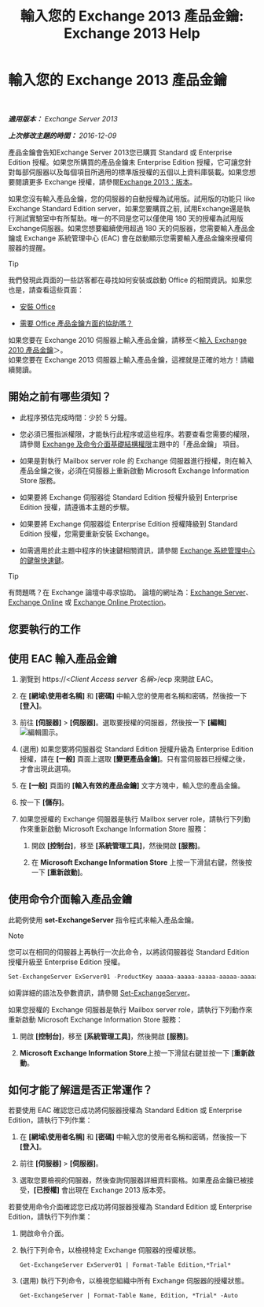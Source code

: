 ﻿---
title: '輸入您的 Exchange 2013 產品金鑰: Exchange 2013 Help'
TOCTitle: 輸入您的 Exchange 2013 產品金鑰
ms:assetid: ccb14685-4bdc-42a4-a985-35cd2a1a415c
ms:mtpsurl: https://technet.microsoft.com/zh-tw/library/Bb124582(v=EXCHG.150)
ms:contentKeyID: 51409244
ms.date: 05/21/2018
mtps_version: v=EXCHG.150
f1_keywords:
- Microsoft.Exchange.Management.SnapIn.Esm.Servers.EnterProductKeyWizardForm.EnterProductKeyWizardPage
ms.translationtype: MT
---

# 輸入您的 Exchange 2013 產品金鑰

 

_**適用版本：** Exchange Server 2013_

_**上次修改主題的時間：** 2016-12-09_

產品金鑰會告知Exchange Server 2013您已購買 Standard 或 Enterprise Edition 授權。如果您所購買的產品金鑰未 Enterprise Edition 授權，它可讓您針對每部伺服器以及每個項目所適用的標準版授權的五個以上資料庫裝載。如果您想要閱讀更多 Exchange 授權，請參閱[Exchange 2013：版本](exchange-2013-editions-and-versions-exchange-2013-help.md)。

如果您沒有輸入產品金鑰，您的伺服器的自動授權為試用版。試用版的功能只 like Exchange Standard Edition server，如果您要購買之前, 試用Exchange還是執行測試實驗室中有所幫助。唯一的不同是您可以僅使用 180 天的授權為試用版Exchange伺服器。如果您想要繼續使用超過 180 天的伺服器，您需要輸入產品金鑰或 Exchange 系統管理中心 (EAC) 會在啟動顯示您需要輸入產品金鑰來授權伺服器的提醒。

> [!TIP]  
> 我們發現此頁面的一些訪客都在尋找如何安裝或啟動 Office 的相關資訊。如果您也是，請查看這些頁面：
> <ul>
> <li><p><a href="http://go.microsoft.com/fwlink/p/?linkid=403360">安裝 Office</a></p></li>
> <li><p><a href="http://go.microsoft.com/fwlink/p/?linkid=403361">需要 Office 產品金鑰方面的協助嗎？</a></p></li>
> </ul>
> 如果您要在 Exchange 2010 伺服器上輸入產品金鑰，請移至＜<a href="http://go.microsoft.com/fwlink/p/?linkid=403370">輸入 Exchange 2010 產品金鑰</a>＞。<br />
> 如果您要在 Exchange 2013 伺服器上輸入產品金鑰，這裡就是正確的地方！請繼續閱讀。


## 開始之前有哪些須知？

  - 此程序預估完成時間：少於 5 分鐘。

  - 您必須已獲指派權限，才能執行此程序或這些程序。若要查看您需要的權限，請參閱 [Exchange 及命令介面基礎結構權限](exchange-and-shell-infrastructure-permissions-exchange-2013-help.md)主題中的「產品金鑰」 項目。

  - 如果是對執行 Mailbox server role 的 Exchange 伺服器進行授權，則在輸入產品金鑰之後，必須在伺服器上重新啟動 Microsoft Exchange Information Store 服務。

  - 如果要將 Exchange 伺服器從 Standard Edition 授權升級到 Enterprise Edition 授權，請遵循本主題的步驟。

  - 如果要將 Exchange 伺服器從 Enterprise Edition 授權降級到 Standard Edition 授權，您需要重新安裝 Exchange。

  - 如需適用於此主題中程序的快速鍵相關資訊，請參閱 [Exchange 系統管理中心的鍵盤快速鍵](keyboard-shortcuts-in-the-exchange-admin-center-exchange-online-protection-help.md)。


> [!TIP]  
> 有問題嗎？在 Exchange 論壇中尋求協助。 論壇的網址為：<a href="https://go.microsoft.com/fwlink/p/?linkid=60612">Exchange Server</a>、 <a href="https://go.microsoft.com/fwlink/p/?linkid=267542">Exchange Online</a> 或 <a href="https://go.microsoft.com/fwlink/p/?linkid=285351">Exchange Online Protection</a>。




## 您要執行的工作

## 使用 EAC 輸入產品金鑰

1.  瀏覽到 https://\<*Client Access server 名稱*\>/ecp 來開啟 EAC。

2.  在 **\[網域\\使用者名稱\]** 和 **\[密碼\]** 中輸入您的使用者名稱和密碼，然後按一下 **\[登入\]**。

3.  前往 **\[伺服器\]** \> **\[伺服器\]**。選取要授權的伺服器，然後按一下 **\[編輯\]**![編輯圖示](images/JJ218640.6f53ccb2-1f13-4c02-bea0-30690e6ea71d(EXCHG.150).gif "編輯圖示")。

4.  (選用) 如果您要將伺服器從 Standard Edition 授權升級為 Enterprise Edition 授權，請在 **\[一般\]** 頁面上選取 **\[變更產品金鑰\]**。只有當伺服器已授權之後，才會出現此選項。

5.  在 **\[一般\]** 頁面的 **\[輸入有效的產品金鑰\]** 文字方塊中，輸入您的產品金鑰。

6.  按一下 **\[儲存\]**。

7.  如果您授權的 Exchange 伺服器是執行 Mailbox server role，請執行下列動作來重新啟動 Microsoft Exchange Information Store 服務：
    
    1.  開啟 **\[控制台\]**，移至 **\[系統管理工具\]**，然後開啟 **\[服務\]**。
    
    2.  在 **Microsoft Exchange Information Store** 上按一下滑鼠右鍵，然後按一下 **\[重新啟動\]**。

## 使用命令介面輸入產品金鑰

此範例使用 **set-ExchangeServer** 指令程式來輸入產品金鑰。


> [!NOTE]  
> 您可以在相同的伺服器上再執行一次此命令，以將該伺服器從 Standard Edition 授權升級至 Enterprise Edition 授權。




```powershell
Set-ExchangeServer ExServer01 -ProductKey aaaaa-aaaaa-aaaaa-aaaaa-aaaaa
```

如需詳細的語法及參數資訊，請參閱 [Set-ExchangeServer](https://technet.microsoft.com/zh-tw/library/bb123716\(v=exchg.150\))。

如果您授權的 Exchange 伺服器是執行 Mailbox server role，請執行下列動作來重新啟動 Microsoft Exchange Information Store 服務：

1.  開啟 **\[控制台\]**，移至 **\[系統管理工具\]**，然後開啟 **\[服務\]**。

2.  **Microsoft Exchange Information Store**上按一下滑鼠右鍵並按一下 \[**重新啟動**。

## 如何才能了解這是否正常運作？

若要使用 EAC 確認您已成功將伺服器授權為 Standard Edition 或 Enterprise Edition，請執行下列作業：

1.  在 **\[網域\\使用者名稱\]** 和 **\[密碼\]** 中輸入您的使用者名稱和密碼，然後按一下 **\[登入\]**。

2.  前往 **\[伺服器\]** \> **\[伺服器\]**。

3.  選取您要檢視的伺服器，然後查詢伺服器詳細資料窗格。如果產品金鑰已被接受，**\[已授權\]** 會出現在 Exchange 2013 版本旁。

若要使用命令介面確認您已成功將伺服器授權為 Standard Edition 或 Enterprise Edition，請執行下列作業：

1.  開啟命令介面。

2.  執行下列命令，以檢視特定 Exchange 伺服器的授權狀態。
    
        Get-ExchangeServer ExServer01 | Format-Table Edition,*Trial*

3.  (選用) 執行下列命令，以檢視您組織中所有 Exchange 伺服器的授權狀態。
    
        Get-ExchangeServer | Format-Table Name, Edition, *Trial* -Auto

